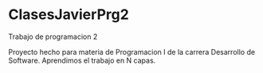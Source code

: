 # ClasesJavierPrg2
Trabajo de programacion 2


Proyecto hecho para materia de Programacion I de la carrera Desarrollo de Software. 
Aprendimos el trabajo en N capas.
